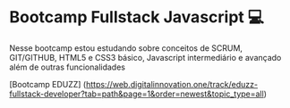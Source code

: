 # Bootcamp Fullstack Javascript 💻
Nesse bootcamp estou estudando sobre conceitos de SCRUM, GIT/GITHUB, HTML5 e CSS3 básico, Javascript intermediário e avançado além de outras funcionalidades 

[Bootcamp EDUZZ] (https://web.digitalinnovation.one/track/eduzz-fullstack-developer?tab=path&page=1&order=newest&topic_type=all)





